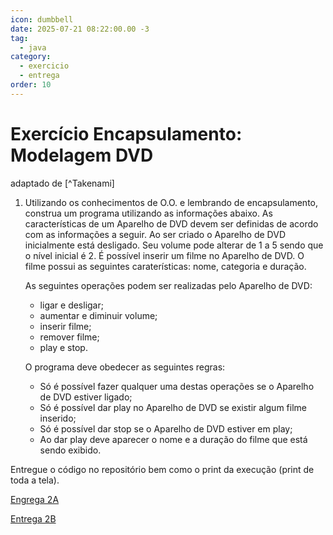 ```yaml
---
icon: dumbbell
date: 2025-07-21 08:22:00.00 -3
tag:
  - java
category:
  - exercicio
  - entrega
order: 10
---
```


# Exercício Encapsulamento: Modelagem DVD

adaptado de [^Takenami]


1. Utilizando os conhecimentos de O.O. e lembrando de encapsulamento, construa um programa utilizando as informações abaixo. As características de um Aparelho de DVD devem ser definidas de acordo com as informações a seguir. Ao ser criado o Aparelho de DVD inicialmente está desligado. Seu volume pode alterar de 1 a 5 sendo que o nível inicial é 2. É possível inserir um filme no Aparelho de DVD. O filme possui as seguintes caraterísticas: nome, categoria e duração. 

    As seguintes operações podem ser realizadas pelo Aparelho de DVD:
    - ligar e desligar;
    - aumentar e diminuir volume;
    - inserir filme;
    - remover filme;
    - play e stop.

    O programa deve obedecer as seguintes regras:
    - Só é possível fazer qualquer uma destas operações se o Aparelho de DVD estiver ligado;
    - Só é possível dar play no Aparelho de DVD se existir algum filme inserido;
    - Só é possível dar stop se o Aparelho de DVD estiver em play;
    - Ao dar play deve aparecer o nome e a duração do filme que está sendo exibido.

Entregue o código no repositório bem como o print da execução (print de toda a tela).


[Engrega 2A](https://classroom.github.com/a/3gIp8yJ-)

[Entrega 2B](https://classroom.github.com/a/lmrrV2Fb)



<!-- @include: ../../../includes/bib.md -->
